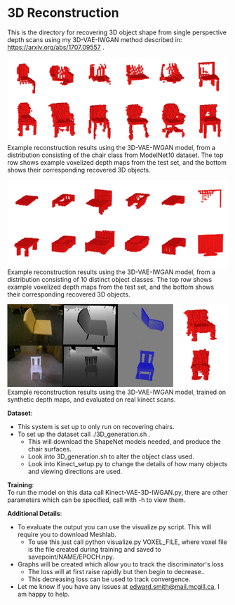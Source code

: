 # 3D Reconstruction
This is the directory for recovering 3D object shape from single perspective depth scans using my 3D-VAE-IWGAN method described in: https://arxiv.org/abs/1707.09557 .

![Recovered](../imgs/Kinect_reconstruction2.png?raw=true "Title")
Example reconstruction results using the 3D-VAE-IWGAN model, from a distribution consisting of the chair class from ModelNet10 dataset. The top row shows example voxelized depth maps from the test set, and the bottom shows their corresponding recovered 3D objects. 

![Recovered](../imgs/comparisonFull.png?raw=true "Title")
Example reconstruction results using the 3D-VAE-IWGAN model, from a distribution consisting of 10 distinct object classes. The top row shows example voxelized depth maps from the test set, and the bottom shows their corresponding recovered 3D objects. 

![RealRecovered](../imgs/Kinect_Real_Reconstructions2.png?raw=true "Title")
Example reconstruction results using the 3D-VAE-IWGAN model, trained on synthetic depth maps, and evaluated on real kinect scans.



**Dataset**:
* This system is set up to only run on recovering chairs.
* To set up the dataset call ./3D_generation.sh .
  * This will download the ShapeNet models needed, and produce the chair surfaces. 
  * Look into 3D_generation.sh to alter the object class used.
  * Look into Kinect_setup.py to change the details of how many objects and viewing directions are used. 

**Training**: <br />
To run the model on this data call Kinect-VAE-3D-IWGAN.py, there are other parameters which can be specified, call with -h to view them. 

**Additional Details**:
* To evaluate the output you can use the visualize.py script. This will require you to download Meshlab.
  * To use this just call python visualize.py VOXEL_FILE, where voxel file is the file created during training and saved to savepoint/NAME/EPOCH.npy. 
* Graphs will be created which allow you to track the discriminator's loss
  * The loss will at first raise rapidly but then begin to decrease..
  * This decreasing loss can be used to track convergence. 
* Let me know if you have any issues at edward.smith@mail.mcgill.ca, I am happy to help.
